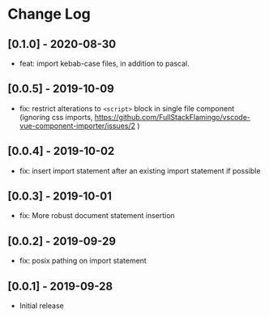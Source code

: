 # Change Log

## [0.1.0] - 2020-08-30

- feat: import kebab-case files, in addition to pascal.

## [0.0.5] - 2019-10-09

- fix: restrict alterations to `<script>` block in single file component (ignoring css imports, https://github.com/FullStackFlamingo/vscode-vue-component-importer/issues/2 )

## [0.0.4] - 2019-10-02

- fix: insert import statement after an existing import statement if possible

## [0.0.3] - 2019-10-01

- fix: More robust document statement insertion

## [0.0.2] - 2019-09-29

- fix: posix pathing on import statement

## [0.0.1] - 2019-09-28

- Initial release
